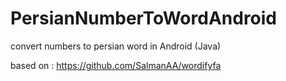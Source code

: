 # PersianNumberToWordAndroid
convert numbers to persian word in Android (Java)

based on : https://github.com/SalmanAA/wordifyfa
